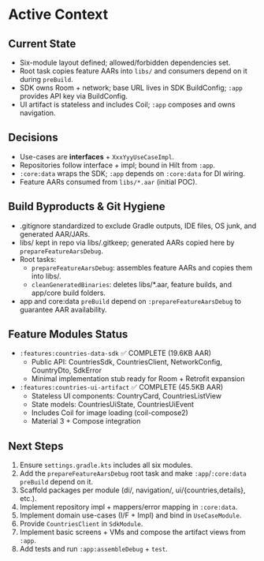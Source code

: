 # Active Context

## Current State
- Six-module layout defined; allowed/forbidden dependencies set.
- Root task copies feature AARs into `libs/` and consumers depend on it during `preBuild`.
- SDK owns Room + network; base URL lives in SDK BuildConfig; `:app` provides API key via BuildConfig.
- UI artifact is stateless and includes Coil; `:app` composes and owns navigation.

## Decisions
- Use-cases are **interfaces** + `XxxYyyUseCaseImpl`.
- Repositories follow interface + impl; bound in Hilt from `:app`.
- `:core:data` wraps the SDK; `:app` depends on `:core:data` for DI wiring.
- Feature AARs consumed from `libs/*.aar` (initial POC).

## Build Byproducts & Git Hygiene
- .gitignore standardized to exclude Gradle outputs, IDE files, OS junk, and generated AAR/JARs.
- libs/ kept in repo via libs/.gitkeep; generated AARs copied here by `prepareFeatureAarsDebug`.
- Root tasks:
  - `prepareFeatureAarsDebug`: assembles feature AARs and copies them into libs/.
  - `cleanGeneratedBinaries`: deletes libs/*.aar, feature builds, and app/core build folders.
- app and core:data `preBuild` depend on `:prepareFeatureAarsDebug` to guarantee AAR availability.

## Feature Modules Status
- `:features:countries-data-sdk` ✅ COMPLETE (19.6KB AAR)
  - Public API: CountriesSdk, CountriesClient, NetworkConfig, CountryDto, SdkError
  - Minimal implementation stub ready for Room + Retrofit expansion
- `:features:countries-ui-artifact` ✅ COMPLETE (45.5KB AAR)
  - Stateless UI components: CountryCard, CountriesListView
  - State models: CountriesUiState, CountriesUiEvent
  - Includes Coil for image loading (coil-compose2)
  - Material 3 + Compose integration

## Next Steps
1) Ensure `settings.gradle.kts` includes all six modules.
2) Add the `prepareFeatureAarsDebug` root task and make `:app`/`:core:data` `preBuild` depend on it.
3) Scaffold packages per module (di/, navigation/, ui/{countries,details}, etc.).
4) Implement repository impl + mappers/error mapping in `:core:data`.
5) Implement domain use-cases (I/F + Impl) and bind in `UseCaseModule`.
6) Provide `CountriesClient` in `SdkModule`.
7) Implement basic screens + VMs and compose the artifact views from `:app`.
8) Add tests and run `:app:assembleDebug` + `test`.
